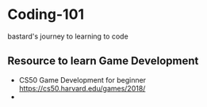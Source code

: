 # Coding-101
bastard's journey to learning to code


## Resource to learn Game Development

-  CS50 Game Development for beginner <https://cs50.harvard.edu/games/2018/>
- 

